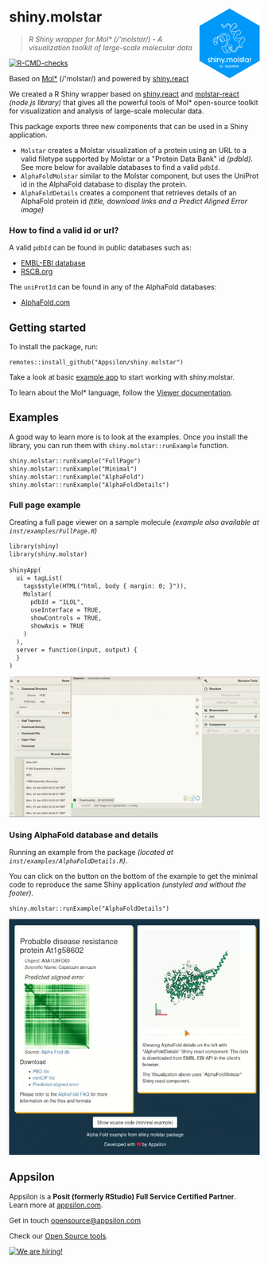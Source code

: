 # shiny.molstar <a href="https://appsilon.github.io/shiny.molstar/"><img src="man/figures/logo.svg" align="right" alt="data.validator logo" style="height: 140px;"></a>

> _R Shiny wrapper for Mol* (/'molstar/) - A visualization toolkit of large-scale molecular data_

<!-- badges: start -->
[![R-CMD-checks](https://github.com/Appsilon/shiny.molstar/actions/workflows/ci.yml/badge.svg)](https://github.com/Appsilon/shiny.molstar/actions/workflows/ci.yml)
<!-- badges: end -->

Based on [Mol*](https://molstar.org) (/'molstar/) and powered by [shiny.react](https://appsilon.github.io/shiny.react/)

We created a R Shiny wrapper based on [shiny.react](https://appsilon.github.io/shiny.react/) and [molstar-react](https://www.npmjs.com/package/molstar-react) _(node.js library)_ that gives all the powerful tools of Mol* open-source toolkit for visualization and analysis of large-scale molecular data.

This package exports three new components that can be used in a Shiny application.

* `Molstar` creates a Molstar visualization of a protein using an URL to a valid filetype supported by Molstar or a "Protein Data Bank" id _(pdbId)_. See more below for available databases to find a valid `pdbId`.
* `AlphaFoldMolstar` similar to the Molstar component, but uses the UniProt id in the AlphaFold database to display the protein.
* `AlphaFoldDetails` creates a component that retrieves details of an AlphaFold protein id _(title, download links and a Predict Aligned Error image)_

### How to find a valid id or url?

A valid `pdbId` can be found in public databases such as:

* [EMBL-EBI database](https://www.ebi.ac.uk/pdbe/entry/search/index/)
* [RSCB.org](https://www.rcsb.org/)

The `uniProtId` can be found in any of the AlphaFold databases:

* [AlphaFold.com](https://alphafold.com/)

## Getting started

To install the package, run:

```{R}
remotes::install_github("Appsilon/shiny.molstar")
```

Take a look at basic [example app](https://github.com/Appsilon/shiny.molstar/blob/main/inst/examples/Minimal.R) to start working with shiny.molstar.

To learn about the Mol* language, follow the [Viewer documentation](https://molstar.org/viewer-docs/).

## Examples

A good way to learn more is to look at the examples. Once you install the library, you can run them with `shiny.molstar::runExample` function.

```{R}
shiny.molstar::runExample("FullPage")
shiny.molstar::runExample("Minimal")
shiny.molstar::runExample("AlphaFold")
shiny.molstar::runExample("AlphaFoldDetails")
```

### Full page example

Creating a full page viewer on a sample molecule _(example also available at `inst/examples/FullPage.R`)_

```{R}
library(shiny)
library(shiny.molstar)

shinyApp(
  ui = tagList(
    tags$style(HTML("html, body { margin: 0; }")),
    Molstar(
      pdbId = "1LOL",
      useInterface = TRUE,
      showControls = TRUE,
      showAxis = TRUE
    )
  ),
  server = function(input, output) {
  }
)
```

![Full page example](man/examples/example.gif)

### Using AlphaFold database and details

Running an example from the package _(located at `inst/examples/AlphaFoldDetails.R`)_.

You can click on the button on the bottom of the example to get the minimal code to reproduce the same Shiny application _(unstyled and without the footer)_.

```{R}
shiny.molstar::runExample("AlphaFoldDetails")
```

![AlphaFold with details](man/examples/example2.gif)

## Appsilon

<img src="https://avatars0.githubusercontent.com/u/6096772" align="right" alt="" width="6%" />

Appsilon is a **Posit (formerly RStudio) Full Service Certified Partner**.<br/>
Learn more
at [appsilon.com](https://appsilon.com).

Get in touch [opensource@appsilon.com](mailto:opensource@appsilon.com)

Check our [Open Source tools](https://shiny.tools).

<a href = "https://appsilon.com/careers/" target="_blank"><img src="http://d2v95fjda94ghc.cloudfront.net/hiring.png" alt="We are hiring!"/></a>
